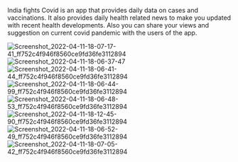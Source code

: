 India fights Covid is an app that provides daily data on cases and vaccinations.
It also provides daily health related news to make you updated with recent health developments.
Also you can share your views and suggestion on current covid pandemic with the users of the app.


![Screenshot_2022-04-11-18-07-17-41_ff752c4f946f8560ce9fd36fe3112894](https://user-images.githubusercontent.com/87308182/162741911-38909ce5-d4a0-48af-91cf-aa687acaa61e.jpg)![Screenshot_2022-04-11-18-06-37-47](https://user-images.githubusercontent.com/87308182/162741975-ae372b50-fc2c-4552-8d16-b1c4229a83f2.jpg)
![Screenshot_2022-04-11-18-06-41-44_ff752c4f946f8560ce9fd36fe3112894](https://user-images.githubusercontent.com/87308182/162741991-a377eca2-8592-440e-a474-782cd122b131.jpg)
![Screenshot_2022-04-11-18-06-44-99_ff752c4f946f8560ce9fd36fe3112894](https://user-images.githubusercontent.com/87308182/162742018-b4e207e4-81b9-409e-be6b-49d84035f822.jpg)
![Screenshot_2022-04-11-18-06-48-53_ff752c4f946f8560ce9fd36fe3112894](https://user-images.githubusercontent.com/87308182/162742051-0455bd35-8913-4b3b-b64e-fbdad9653066.jpg)
![Screenshot_2022-04-11-18-12-45-90_ff752c4f946f8560ce9fd36fe3112894](https://user-images.githubusercontent.com/87308182/162742082-33c7cf18-64fd-4353-b3e9-0e164d50768c.jpg)
![Screenshot_2022-04-11-18-06-52-49_ff752c4f946f8560ce9fd36fe3112894](https://user-images.githubusercontent.com/87308182/162742136-a52d6e25-b03d-4d94-9ce2-b698ed476a3d.jpg)
![Screenshot_2022-04-11-18-07-05-42_ff752c4f946f8560ce9fd36fe3112894](https://user-images.githubusercontent.com/87308182/162742168-650d5696-bba0-4e06-8c62-b27deebe51f3.jpg)
